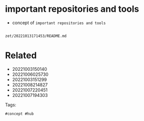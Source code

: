 # important repositories and tools

- concept of `important repositories and tools`

```
```

` zet/20221013171453/README.md `

# Related

- 20221003150140
- 20221006025730
- 20221003151299
- 20221008214827
- 20221007220451
- 20221007194303

Tags:

    #concept #hub
